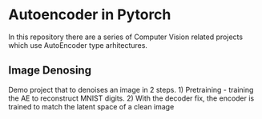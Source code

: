 # Autoencoder in Pytorch

In this repository there are a series of Computer Vision related projects which use AutoEncoder type arhitectures.

## Image Denosing 

Demo project that to denoises an image in 2 steps. 
    1) Pretraining - training the AE to reconstruct MNIST digits.
    2) With the decoder fix, the encoder is trained to match the latent space of a clean image



